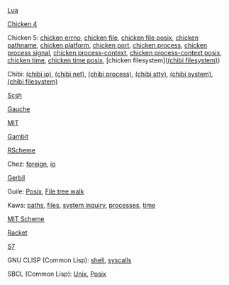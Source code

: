 [Lua](PosixLua.md)

[Chicken 4](https://wiki.call-cc.org/man/4/Unit%20posix)

Chicken 5: 
[chicken errno](https://wiki.call-cc.org/man/5/Module%20(chicken%20errno)),
[chicken file](https://wiki.call-cc.org/man/5/Module%20(chicken%20file)),
[chicken file posix](https://wiki.call-cc.org/man/5/Module%20(chicken%20file%20posix)),
[chicken pathname](https://wiki.call-cc.org/man/5/Module%20(chicken%20pathname)),
[chicken platform](https://wiki.call-cc.org/man/5/Module%20(chicken%20platform)),
[chicken port](https://wiki.call-cc.org/man/5/Module%20(chicken%20port)),
[chicken process](https://wiki.call-cc.org/man/5/Module%20(chicken%20process)),
[chicken process signal](https://wiki.call-cc.org/man/5/Module%20(chicken%20process%20signal)),
[chicken process-context](https://wiki.call-cc.org/man/5/Module%20(chicken%20process-context)),
[chicken process-context posix](https://wiki.call-cc.org/man/5/Module%20(chicken%20process-context%20posix)),
[chicken time](https://wiki.call-cc.org/man/5/Module%20(chicken%20time)),
[chicken time posix](https://wiki.call-cc.org/man/5/Module%20(chicken%20time%20posix)),
[chicken filesystem]([(chibi filesystem)](http://synthcode.com/scheme/chibi/lib/chibi/filesystem.html))

Chibi:
[(chibi io)](http://synthcode.com/scheme/chibi/lib/chibi/io.html),
[(chibi net)](http://synthcode.com/scheme/chibi/lib/chibi/net.html),
[(chibi process)](http://synthcode.com/scheme/chibi/lib/chibi/process.html),
[(chibi stty)](http://synthcode.com/scheme/chibi/lib/chibi/stty.html),
[(chibi system)](http://synthcode.com/scheme/chibi/lib/chibi/system.html),
[(chibi filesystem)](http://synthcode.com/scheme/chibi/lib/chibi/filesystem.html)

[Scsh](https://scsh.net/docu/html/man-Z-H-4.html#node_chap_3)

[Gauche](https://practical-scheme.net/gauche/man/gauche-refe/System-interface.html)

[MIT](https://www.gnu.org/software/mit-scheme/documentation/mit-scheme-ref/Operating_002dSystem-Interface.html#Operating_002dSystem-Interface)

[Gambit](http://www.iro.umontreal.ca/~gambit/doc/gambit.html#Host-environment)

[RScheme](http://www.rscheme.org/rs/b/0.7.3.4/5/html/c6156.html)

Chez: [foreign](https://cisco.github.io/ChezScheme/csug9.5/foreign.html#./foreign:h1),
[io](https://cisco.github.io/ChezScheme/csug9.5/io.html#./io:h16)

[Gerbil](https://cons.io/reference/os.html)

Guile: 
[Posix](https://www.gnu.org/software/guile/manual/guile.html#POSIX),
[File tree walk](https://www.gnu.org/software/guile/manual/guile.html#File-Tree-Walk)

Kawa: 
[paths](https://www.gnu.org/software/kawa/Paths.html),
[files](https://www.gnu.org/software/kawa/Files.html),
[system inquiry](https://www.gnu.org/software/kawa/System-inquiry.html),
[processes](https://www.gnu.org/software/kawa/Processes.html),
[time](https://www.gnu.org/software/kawa/Time-related-functions.html)

[MIT Scheme](https://www.gnu.org/software/mit-scheme/documentation/mit-scheme-ref/Operating_002dSystem-Interface.html)

[Racket](https://docs.racket-lang.org/reference/os.html)

[S7](https://ccrma.stanford.edu/software/snd/snd/s7.html#IO)

GNU CLISP (Common Lisp):
[shell](https://clisp.sourceforge.io/impnotes/shell.html),
[syscalls](https://clisp.sourceforge.io/impnotes/syscalls.html)

SBCL (Common Lisp):
[Unix](http://www.sbcl.org/manual/#Support-For-Unix),
[Posix](http://www.sbcl.org/manual/#sb_002dposix)
